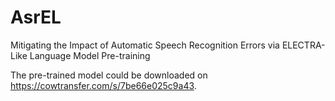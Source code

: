# AsrEL
Mitigating the Impact of Automatic Speech Recognition Errors via ELECTRA-Like Language Model Pre-training

The pre-trained model could be downloaded on https://cowtransfer.com/s/7be66e025c9a43.
